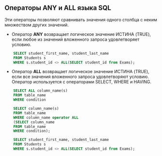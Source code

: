 ## **Операторы ANY и ALL языка SQL**

Эти операторы позволяют сравнивать значения одного столбца с неким множеством других значений.

 + Оператор **ANY** возвращает логическое значение ИСТИНА (TRUE), если любое из значений вложенного запроса удовлетворяет условию.

```sql
    SELECT student_first_name, student_last_name 
    FROM Students s
    WHERE s.student_id <> ALL(SELECT student_id from Exams);
```
 + Оператор **ALL** возвращает логическое значение ИСТИНА (TRUE), если все значения вложенного запроса удовлетворяют условию. Оператор используется с операторами SELECT, WHERE и HAVING.

```sql
    SELECT ALL column_name(s)
    FROM table_name
    WHERE condition

    SELECT column_name(s)
    FROM table_name
    WHERE column_name operator ALL
    (SELECT column_name
    FROM table_name
    WHERE condition);

    SELECT student_first_name, student_last_name 
    FROM Students s
    WHERE s.student_id <> ALL(SELECT student_id from Exams);
```